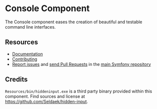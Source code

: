 # Console Component

The Console component eases the creation of beautiful and testable command line
interfaces.

## Resources

- [Documentation](https://symfony.com/doc/current/components/console.html)
- [Contributing](https://symfony.com/doc/current/contributing/table.php)
- [Report issues](https://github.com/symfony/symfony/issues) and
  [send Pull Requests](https://github.com/symfony/symfony/pulls)
  in the [main Symfony repository](https://github.com/symfony/symfony)

## Credits

`Resources/bin/hiddeninput.exe` is a third party binary provided within this
component. Find sources and license at https://github.com/Seldaek/hidden-input.
